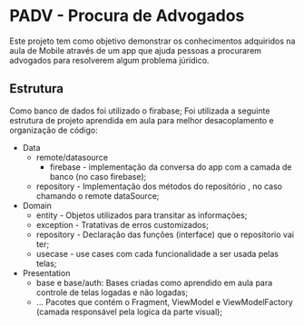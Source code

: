 # PADV - Procura de Advogados

Este projeto tem como objetivo demonstrar os conhecimentos adquiridos na aula de Mobile através de um app que ajuda pessoas a procurarem advogados para resolverem algum problema júridico.

## Estrutura

Como banco de dados foi utilizado o firabase;
Foi utilizada a seguinte estrutura de projeto aprendida em aula para melhor desacoplamento e organização de código:

- Data
  - remote/datasource
    - firebase - implementação da conversa do app com a camada de banco (no caso firebase);
  - repository - Implementação dos métodos do repositório , no caso chamando o remote dataSource;
- Domain
  - entity - Objetos utilizados para transitar as informações;
  - exception - Tratativas de erros customizados;
  - repository - Declaração das funções (interface) que o repositorio vai ter;
  - usecase - use cases com cada funcionalidade a ser usada pelas telas;
- Presentation
  - base e base/auth: Bases criadas como aprendido em aula para controle de telas logadas e não logadas;
  - ... Pacotes que contém o Fragment, ViewModel e ViewModelFactory (camada responsável pela logica da parte visual);
